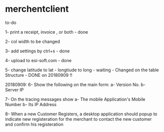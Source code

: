 # merchentclient

to-do

1- print a receipt, invoice , or both - done

2- col width to be changed

3- add settings by ctrl+s - done

4- upload to esi-soft.com - done

5-  change latitude to lat - longtiude to long  - waiting - Changed on the table Structure - DONE on 20180909 !!

20180909:
6-  Show the following on the main form:
    a-  Version No.
    b-  Server IP
    
7-  On the tracing messages show 
    a-  The mobile Application's Mobile Number 
    b-  Its IP Address

8-  When a new Customer Registers, a desktop application should popup to indicate new registeration for the merchant to contact the new customer and confirm his registeration



